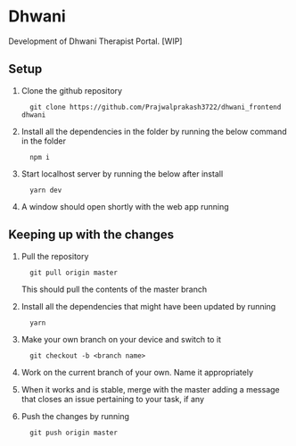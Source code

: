 # Dhwani

Development of Dhwani Therapist Portal. [WIP]

## Setup

1. Clone the github repository

         git clone https://github.com/Prajwalprakash3722/dhwani_frontend dhwani

2. Install all the dependencies in the folder by running the below command in the folder

         npm i

3. Start localhost server by running the below after install

         yarn dev

4. A window should open shortly with the web app running

## Keeping up with the changes

1. Pull the repository

         git pull origin master

    This should pull the contents of the master branch

2. Install all the dependencies that might have been updated by running

         yarn

3. Make your own branch on your device and switch to it

         git checkout -b <branch name>

4. Work on the current branch of your own. Name it appropriately

5. When it works and is stable, merge with the master adding a message that closes an issue pertaining to your task, if any

6. Push the changes by running

         git push origin master
